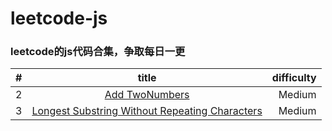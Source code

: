# leetcode-js

### leetcode的js代码合集，争取每日一更

| # | title  | difficulty  |
| --- |:-------------:| -----:|
| 2  | [Add TwoNumbers](./src/addTwoNumbers.js)  | Medium   |
| 3  | [Longest Substring Without Repeating Characters](./src/longestSubstringWithoutReapetCharacters.js) | Medium  |

